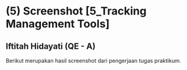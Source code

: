 # (5) Screenshot [5_Tracking Management Tools]
## Iftitah Hidayati (QE - A)
Berikut merupakan hasil screenshot dari pengerjaan tugas praktikum.
